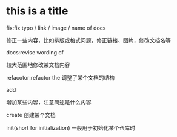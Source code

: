 # this is a title
fix:fix typo / link / image / name of docs

修正一些内容，比如排版或格式问题，修正链接、图片，修改文档名等

docs:revise wording of <name of your docs>
  
较大范围地修改某文档内容

refacotor:refactor the <name of your docs> 调整了某个文档的结构
  


add <summary of your content>增加某些内容，注意简述是什么内容
  
create <name of your docs> 创建某个文档
  
init(short for initialization) 一般用于初始化某个仓库时


